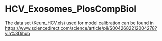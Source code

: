 # HCV_Exosomes_PlosCompBiol

The data set (Keum_HCV.xls) used for model calibration can be found in https://www.sciencedirect.com/science/article/pii/S0042682212004278?via%3Dihub
